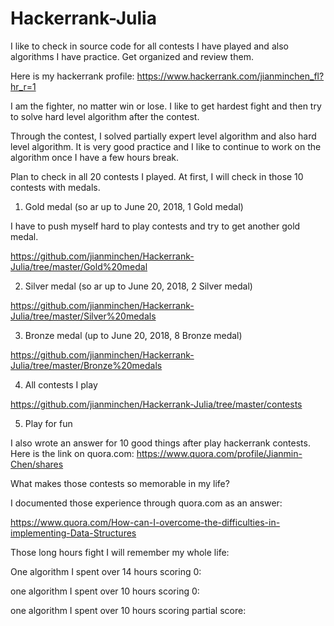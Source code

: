 # Hackerrank-Julia
I like to check in source code for all contests I have played and also algorithms I have practice. Get organized and review them. 

Here is my hackerrank profile: https://www.hackerrank.com/jianminchen_fl?hr_r=1

I am the fighter, no matter win or lose. I like to get hardest fight and then try to solve hard level algorithm after the contest. 

Through the contest, I solved partially expert level algorithm and also hard level algorithm. It is very good practice and I like to continue to work on the algorithm once I have a few hours break. 

Plan to check in all 20 contests I played. At first, I will check in those 10 contests with medals. 

1. Gold medal (so ar up to June 20, 2018, 1 Gold medal)

I have to push myself hard to play contests and try to get another gold medal. 

https://github.com/jianminchen/Hackerrank-Julia/tree/master/Gold%20medal

2. Silver medal (so ar up to June 20, 2018, 2 Silver medal) 

https://github.com/jianminchen/Hackerrank-Julia/tree/master/Silver%20medals

3. Bronze medal (up to June 20, 2018, 8 Bronze medal)

https://github.com/jianminchen/Hackerrank-Julia/tree/master/Bronze%20medals

4. All contests I play

https://github.com/jianminchen/Hackerrank-Julia/tree/master/contests

5. Play for fun

I also wrote an answer for 10 good things after play hackerrank contests. Here is the link on quora.com: 
https://www.quora.com/profile/Jianmin-Chen/shares

What makes those contests so memorable in my life? 

I documented those experience through quora.com as an answer:

https://www.quora.com/How-can-I-overcome-the-difficulties-in-implementing-Data-Structures


Those long hours fight I will remember my whole life:


One algorithm I spent over 14 hours scoring 0:

one algorithm I spent over 10 hours scoring 0:

one algorithm I spent over 10 hours scoring partial score:

